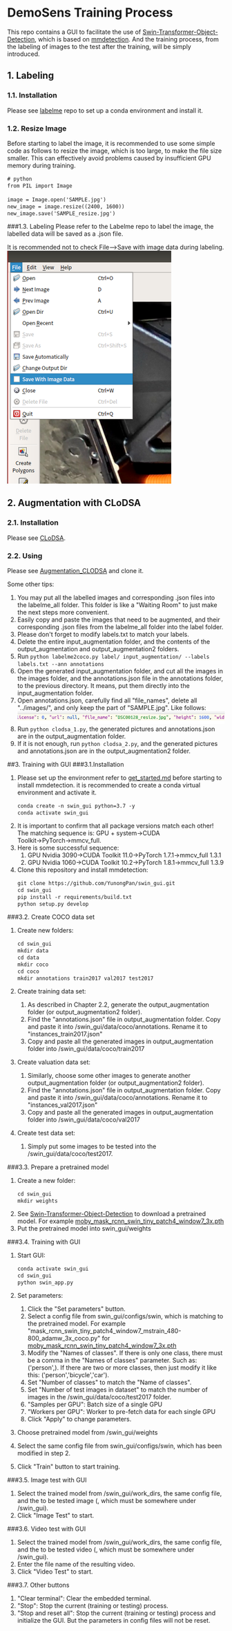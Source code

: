 # DemoSens Training Process
This repo contains a GUI to facilitate the use of [Swin-Transformer-Object-Detection](https://github.com/SwinTransformer/Swin-Transformer-Object-Detection), which is based on [mmdetection](https://github.com/open-mmlab/mmdetection). And the training process, from the labeling of images to the test after the training, will be simply introduced. 

## 1. Labeling
### 1.1. Installation
Please see [labelme](https://github.com/wkentaro/labelme) repo to set up a conda environment and install it.
### 1.2. Resize Image
Before starting to label the image, it is recommended to use some simple code as follows to resize the image, which is too large, to make the file size smaller. This can effectively avoid problems caused by insufficient GPU memory during training.

```
# python
from PIL import Image

image = Image.open('SAMPLE.jpg')
new_image = image.resize((2400, 1600))
new_image.save('SAMPLE_resize.jpg')
```
###1.3. Labeling
Please refer to the Labelme repo to label the image, the labelled data will be saved as a .json file.

It is recommended not to check File-->Save with image data during labeling. 
![image](https://raw.githubusercontent.com/YunongPan/readme_add_pic/main/labelme_1.png)
## 2. Augmentation with CLoDSA

### 2.1. Installation
Please see [CLoDSA](https://github.com/joheras/CLoDSA).
### 2.2. Using
Please see [
Augmentation_CLODSA](https://git.rwth-aachen.de/mobile-robotics/demosens/augmentation/augmentation_clodsa) and clone it.

Some other tips:
1. You may put all the labelled images and corresponding .json files into the labelme_all folder. This folder is like a "Waiting Room" to just make the next steps more convenient.
2. Easily copy and paste the images that need to be augmented, and their corresponding .json files from the labelme_all folder into the label folder.
3. Please don't forget to modify labels.txt to match your labels.
4. Delete the entire input_augmentation folder, and the contents of the output_augmentation and output_augmentation2 folders.
5. Run `python labelme2coco.py label/ input_augmentation/ --labels labels.txt --ann annotations`
6. Open the generated input_augmentation folder, and cut all the images in the images folder, and the annotations.json file in the annotations folder, to the previous directory. It means, put them directly into the input_augmentation folder.
7. Open annotations.json, carefully find all "file_names", delete all "../images/", and only keep the part of "SAMPLE.jpg". Like follows:
![image](https://raw.githubusercontent.com/YunongPan/readme_add_pic/main/clodsa_1.png)
8. Run `python clodsa_1.py`, the generated pictures and annotations.json are in the output_augmentation folder.
9. If it is not enough, run `python clodsa_2.py`, and the generated pictures and annotations.json are in the output_augmentation2 folder. 


##3. Training with GUI
###3.1.Installation 

1. Please set up the environment refer to  [get_started.md](https://github.com/open-mmlab/mmdetection/blob/master/docs/get_started.md) before starting to install mmdetection. it is recommended to create a conda virtual environment and activate it. 
    ```
   conda create -n swin_gui python=3.7 -y
   conda activate swin_gui
    ```
2. It is important to confirm that all package versions match each other! The matching sequence is: GPU + system→CUDA Toolkit→PyTorch→mmcv_full.
3. Here is some successful sequence:
   1. GPU Nvidia 3090→CUDA Toolkit 11.0→PyTorch 1.7.1→mmcv_full 1.3.1
   2. GPU Nvidia 1060→CUDA Toolkit 10.2→PyTorch 1.8.1→mmcv_full 1.3.9
4. Clone this repository and install mmdetection:
    ```
    git clone https://github.com/YunongPan/swin_gui.git
    cd swin_gui
    pip install -r requirements/build.txt
    python setup.py develop
    ```
###3.2. Create COCO data set
1. Create new folders:
    ```
   cd swin_gui
   mkdir data
   cd data
   mkdir coco
   cd coco
   mkdir annotations train2017 val2017 test2017
   ```
2. Create training data set:
   1. As described in Chapter 2.2, generate the output_augmentation folder (or output_augmentation2 folder).
   2. Find the "annotations.json" file in output_augmentation folder. Copy and paste it into /swin_gui/data/coco/annotations. Rename it to "instances_train2017.json"
   3. Copy and paste all the generated images in output_augmentation folder into /swin_gui/data/coco/train2017

3. Create valuation data set:
   1. Similarly, choose some other images to generate another output_augmentation folder (or output_augmentation2 folder).
   2. Find the "annotations.json" file in output_augmentation folder. Copy and paste it into /swin_gui/data/coco/annotations. Rename it to "instances_val2017.json"
   3. Copy and paste all the generated images in output_augmentation folder into /swin_gui/data/coco/val2017
4. Create test data set:
   1. Simply put some images to be tested into the /swin_gui/data/coco/test2017.

###3.3. Prepare a pretrained model
1. Create a new folder:
   ```
   cd swin_gui
   mkdir weights
   ```
2. See [Swin-Transformer-Object-Detection](https://github.com/SwinTransformer/Swin-Transformer-Object-Detection) to download a pretrained model. For example [moby_mask_rcnn_swin_tiny_patch4_window7_3x.pth](https://github.com/SwinTransformer/storage/releases/download/v1.0.3/moby_mask_rcnn_swin_tiny_patch4_window7_3x.pth) 
3. Put the pretrained model into swin_gui/weights

###3.4. Training with GUI
1. Start GUI:
   ```
   conda activate swin_gui
   cd swin_gui
   python swin_app.py
   ```
2. Set parameters:
   1. Click the "Set parameters" button.
   2. Select a config file from swin_gui/configs/swin, which is matching to the pretrained model. For example "mask_rcnn_swin_tiny_patch4_window7_mstrain_480-800_adamw_3x_coco.py" for [moby_mask_rcnn_swin_tiny_patch4_window7_3x.pth](https://github.com/SwinTransformer/storage/releases/download/v1.0.3/moby_mask_rcnn_swin_tiny_patch4_window7_3x.pth)
   3. Modify the "Names of classes". If there is only one class, there must be a comma in the "Names of classes" parameter. Such as: ('person',). If there are two or more classes, then just modify it like this: ('person','bicycle','car'). 
   4. Set "Number of classes" to match the "Name of classes".
   5. Set "Number of test images in dataset" to match the number of images in the /swin_gui/data/coco/test2017 folder.
   6. "Samples per GPU": Batch size of a single GPU
   7. "Workers per GPU": Worker to pre-fetch data for each single GPU
   8. Click "Apply" to change parameters.

3. Choose pretrained model from /swin_gui/weights
4. Select the same config file from swin_gui/configs/swin, which has been modified in step 2.
5. Click "Train" button to start training.

###3.5. Image test with GUI
1. Select the trained model from /swin_gui/work_dirs, the same config file, and the to be tested image (, which must be somewhere under /swin_gui). 
2. Click "Image Test" to start. 

###3.6. Video test with GUI
1. Select the trained model from /swin_gui/work_dirs, the same config file, and the to be tested video (, which must be somewhere under /swin_gui). 
2. Enter the file name of the resulting video.
3. Click "Video Test" to start.

###3.7. Other buttons
1. "Clear terminal": Clear the embedded terminal.
2. "Stop": Stop the current (training or testing) process.
3. "Stop and reset all": Stop the current (training or testing) process and initialize the GUI. But the parameters in config files will not be reset.

